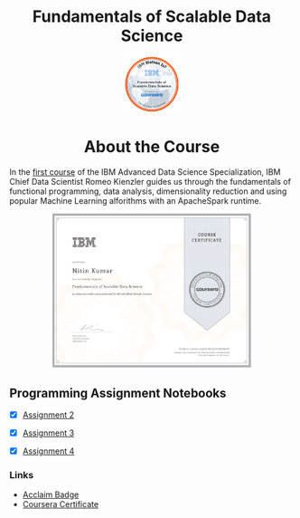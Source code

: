 <h1 align="center">Fundamentals of Scalable Data Science</h1>


<p align="center">
<img src="https://github.com/ntnnitinkr/courses-certifications/blob/master/IBM-Advanced-Data-Science/Fundamentals%20of%20Scalable%20Data%20Science/Fundamentals+of+Scalable+Data+Science.png" width="20%" height="20%">
</p>

<h1 align="center">About the Course</h1>

In the [first course](https://www.coursera.org/learn/ds) of the IBM Advanced Data Science Specialization, IBM Chief Data Scientist Romeo Kienzler guides us through the fundamentals of functional programming, data analysis, dimensionality reduction and using popular Machine Learning alforithms with an ApacheSpark runtime.

<p align="center">
<img src="https://github.com/ntnnitinkr/courses-certifications/blob/master/IBM-Advanced-Data-Science/Fundamentals%20of%20Scalable%20Data%20Science/Fundamentals%20of Scalable%20Data%20Science.jpg" width="70%" height="60%">
</p>

## Programming Assignment Notebooks

- [x] [Assignment 2](https://github.com/ntnnitinkr/courses-certifications/blob/master/IBM-Advanced-Data-Science/Fundamentals%20of%20Scalable%20Data%20Science/Assignment%202.1.ipynb)
- [x] [Assignment 3](https://github.com/ntnnitinkr/courses-certifications/blob/master/IBM-Advanced-Data-Science/Fundamentals%20of%20Scalable%20Data%20Science/Assignment%203.1.ipynb)
- [x] [Assignment 4](https://github.com/ntnnitinkr/courses-certifications/blob/master/IBM-Advanced-Data-Science/Fundamentals%20of%20Scalable%20Data%20Science/aAssignment%204.1.ipynb)


### Links
- [Acclaim Badge](https://www.youracclaim.com/badges/e575528f-6660-4295-95ae-1f63ac4a1295/public_url)
- [Coursera Certificate](https://www.coursera.org/account/accomplishments/verify/C5UZEW3SK6DF)

